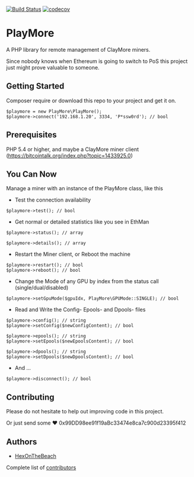 [![Build Status](https://travis-ci.com/hexonthebeach/playmore.svg?branch=develop)](https://travis-ci.com/hexonthebeach/playmore)
[![codecov](https://codecov.io/gh/hexonthebeach/playmore/branch/develop/graph/badge.svg)](https://codecov.io/gh/hexonthebeach/playmore)

# PlayMore

A PHP library for remote management of ClayMore miners.

Since nobody knows when Ethereum is going to switch to PoS this project just might prove valuable to someone. 

## Getting Started

Composer require or download this repo to your project and get it on.
```
$playmore = new PlayMore\PlayMore();
$playmore->connect('192.168.1.20', 3334, 'P*ssw0rd'); // bool 
```

## Prerequisites

PHP 5.4 or higher, and maybe a ClayMore miner client (https://bitcointalk.org/index.php?topic=1433925.0)


## You Can Now

Manage a miner with an instance of the PlayMore class, like this

* Test the connection availability
```
$playmore->test(); // bool
```

* Get normal or detailed statistics like you see in EthMan
```
$playmore->status(); // array

$playmore->details(); // array
```

* Restart the Miner client, or Reboot the machine
```
$playmore->restart(); // bool
$playmore->reboot(); // bool
```

* Change the Mode of any GPU by index from the status call (single/dual/disabled)
```
$playmore->setGpuMode($gpuIdx, PlayMore\GPUMode::SINGLE); // bool
```

* Read and Write the Config- Epools- and Dpools- files
```
$playmore->config(); // string
$playmore->setConfig($newConfigContent); // bool

$playmore->epools(); // string
$playmore->setEpools($newEpoolsContent); // bool

$playmore->dpools(); // string
$playmore->setDpools($newDpoolsContent); // bool
```

* And ...
```
$playmore->disconnect(); // bool
```

## Contributing

Please do not hesitate to help out improving code in this project.

Or just send some ❤ 0x99DD98ee91f19aBc33474e8ca7c900d23395f412

## Authors

* [HexOnTheBeach](https://github.com/hexonthebeach)

Complete list of [contributors](https://github.com/hexonthebeach/playmore/contributors)